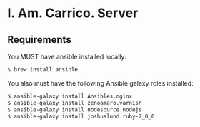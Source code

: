 # I. Am. Carrico. Server



## Requirements

You MUST have ansible installed locally:

```bash
$ brew install ansible
```

You also must have the following Ansible galaxy roles installed:

```bash
$ ansible-galaxy install Ansibles.nginx
$ ansible-galaxy install zenoamaro.varnish
$ ansible-galaxy install nodesource.nodejs
$ ansible-galaxy install joshualund.ruby-2_0_0
```
